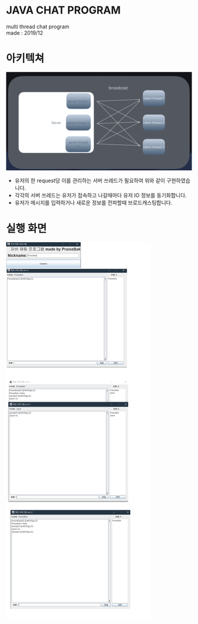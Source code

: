 # JAVA CHAT PROGRAM    
multi thread chat program   
made : 2019/12 


# 아키텍쳐
![img.png](img.png)
- 유저의 한 request당 이를 관리하는 서버 쓰레드가 필요하여 위와 같이 구현하였습니다.
- 각각의 서버 쓰레드는 유저가 접속하고 나갈때마다 유저 IO 정보를 동기화합니다.
- 유저가 메시지를 입력하거나 새로운 정보를 전파할때 브로드캐스팅합니다.

# 실행 화면
![example](./readme.png)
